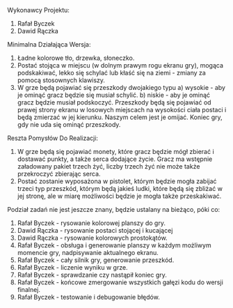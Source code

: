 Wykonawcy Projektu:
1. Rafał Byczek
2. Dawid Rączka

Minimalna Działająca Wersja:
1. Ładne kolorowe tło, drzewka, słoneczko.
2. Postać stojąca w miejscu (w dolnym prawym rogu ekranu gry), mogąca podskakiwać, lekko się schylać lub kłaść się na ziemi - zmiany za pomocą stosownych klawiszy.
3. W grze będą pojawiać się przeszkody dwojakiego typu
   a) wysokie - aby je ominąć gracz będzie się musiał schylić.
   b) niskie - aby je ominąć gracz będzie musiał podskoczyć.
Przeszkody będą się pojawiać od prawej strony ekranu w losowych miejscach na wysokości ciała postaci i będą zmierzać w jej kierunku. Naszym celem jest je omijać. Koniec gry, gdy  nie uda się ominąć przeszkody.

Reszta Pomysłów Do Realizacji:
1. W grze będą się pojawiać monety, które gracz będzie mógł zbierać i dostawać punkty, a także serca dodające życie. Gracz ma wstępnie załadowany pakiet trzech żyć, liczby trzech żyć nie może także przekroczyć zbierając serca.
2. Postać zostanie wyposażona w pistolet, którym będzie mogła zabijać trzeci typ przeszkód, którym będą jakieś ludki, które będą się zbliżać w jej stronę, ale w miarę możliwości będzie je mogła także przeskakiwać.

Podział zadań nie jest jeszcze znany, będzie ustalany na bieżąco, póki co:
1. Rafał Byczek - rysowanie kolorowej planszy do gry.
2. Dawid Rączka - rysowanie postaci stojącej i kucającej
3. Dawid Rączka - rysowanie kolorowych prostokątów.
4. Rafał Byczek - obsługa i generowanie planszy w każdym możliwym momencie gry, nadpisywanie aktualnego ekranu.
5. Rafał Byczek - cały silnik gry, generowanie przeszkód.
6. Rafał Byczek - liczenie wyniku w grze.
7. Rafał Byczek - sprawdzanie czy nastąpił koniec gry.
8. Rafał Byczek - końcowe zmergowanie wszystkich gałęzi kodu do wersji finalnej.
9. Rafał Byczek - testowanie i debugowanie błędów.
